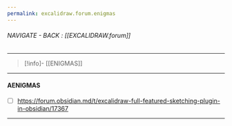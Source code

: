 ```yaml
---
permalink: excalidraw.forum.enigmas
---
```


###### NAVIGATE - BACK :  [[EXCALIDRAW.forum]]
----
>[!info]- [[ENIGMAS]]
-----
#### AENIGMAS




- [ ] https://forum.obsidian.md/t/excalidraw-full-featured-sketching-plugin-in-obsidian/17367



-----


